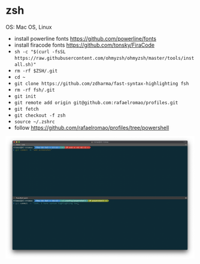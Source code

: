 # zsh

OS: Mac OS, Linux

- install powerline fonts https://github.com/powerline/fonts
- install firacode fonts https://github.com/tonsky/FiraCode
- `sh -c "$(curl -fsSL https://raw.githubusercontent.com/ohmyzsh/ohmyzsh/master/tools/install.sh)"`
- `rm -rf $ZSH/.git`
- `cd ~`
- `git clone https://github.com/zdharma/fast-syntax-highlighting fsh`
- `rm -rf fsh/.git`
- `git init`
- `git remote add origin git@github.com:rafaelromao/profiles.git`
- `git fetch`
- `git checkout -f zsh`
- `source ~/.zshrc`
- follow https://github.com/rafaelromao/profiles/tree/powershell

![](pretty-prompt.png?raw=true)

